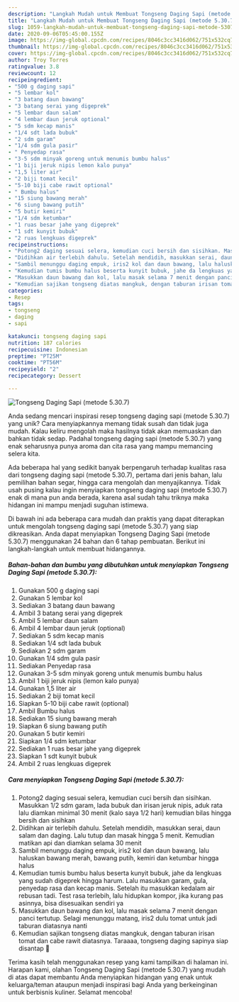 ```yaml
---
description: "Langkah Mudah untuk Membuat Tongseng Daging Sapi (metode 5.30.7), Bisa Manjain Lidah"
title: "Langkah Mudah untuk Membuat Tongseng Daging Sapi (metode 5.30.7), Bisa Manjain Lidah"
slug: 1059-langkah-mudah-untuk-membuat-tongseng-daging-sapi-metode-5307-bisa-manjain-lidah
date: 2020-09-06T05:45:00.155Z
image: https://img-global.cpcdn.com/recipes/8046c3cc3416d062/751x532cq70/tongseng-daging-sapi-metode-5307-foto-resep-utama.jpg
thumbnail: https://img-global.cpcdn.com/recipes/8046c3cc3416d062/751x532cq70/tongseng-daging-sapi-metode-5307-foto-resep-utama.jpg
cover: https://img-global.cpcdn.com/recipes/8046c3cc3416d062/751x532cq70/tongseng-daging-sapi-metode-5307-foto-resep-utama.jpg
author: Troy Torres
ratingvalue: 3.8
reviewcount: 12
recipeingredient:
- "500 g daging sapi"
- "5 lembar kol"
- "3 batang daun bawang"
- "3 batang serai yang digeprek"
- "5 lembar daun salam"
- "4 lembar daun jeruk optional"
- "5 sdm kecap manis"
- "1/4 sdt lada bubuk"
- "2 sdm garam"
- "1/4 sdm gula pasir"
- " Penyedap rasa"
- "3-5 sdm minyak goreng untuk menumis bumbu halus"
- "1 biji jeruk nipis lemon kalo punya"
- "1,5 liter air"
- "2 biji tomat kecil"
- "5-10 biji cabe rawit optional"
- " Bumbu halus"
- "15 siung bawang merah"
- "6 siung bawang putih"
- "5 butir kemiri"
- "1/4 sdm ketumbar"
- "1 ruas besar jahe yang digeprek"
- "1 sdt kunyit bubuk"
- "2 ruas lengkuas digeprek"
recipeinstructions:
- "Potong2 daging sesuai selera, kemudian cuci bersih dan sisihkan. Masukkan 1/2 sdm garam, lada bubuk dan irisan jeruk nipis, aduk rata lalu diamkan minimal 30 menit (kalo saya 1/2 hari) kemudian bilas hingga bersih dan sisihkan"
- "Didihkan air terlebih dahulu. Setelah mendidih, masukkan serai, daun salam dan daging. Lalu tutup dan masak hingga 5 menit. Kemudian matikan api dan diamkan selama 30 menit"
- "Sambil menunggu daging empuk, iris2 kol dan daun bawang, lalu haluskan bawang merah, bawang putih, kemiri dan ketumbar hingga halus"
- "Kemudian tumis bumbu halus beserta kunyit bubuk, jahe da lengkuas yang sudah digeprek hingga harum. Lalu masukkan garam, gula, penyedap rasa dan kecap manis. Setelah itu masukkan kedalam air rebusan tadi. Test rasa terlebih, lalu hidupkan kompor, jika kurang pas asinnya, bisa disesuaikan sendiri ya"
- "Masukkan daun bawang dan kol, lalu masak selama 7 menit dengan panci tertutup. Selagi menunggu matang, iris2 dulu tomat untuk jadi taburan diatasnya nanti"
- "Kemudian sajikan tongseng diatas mangkuk, dengan taburan irisan tomat dan cabe rawit diatasnya. Taraaaa, tongseng daging sapinya siap disantap 🤤"
categories:
- Resep
tags:
- tongseng
- daging
- sapi

katakunci: tongseng daging sapi 
nutrition: 187 calories
recipecuisine: Indonesian
preptime: "PT25M"
cooktime: "PT56M"
recipeyield: "2"
recipecategory: Dessert

---
```



![Tongseng Daging Sapi (metode 5.30.7)](https://img-global.cpcdn.com/recipes/8046c3cc3416d062/751x532cq70/tongseng-daging-sapi-metode-5307-foto-resep-utama.jpg)

Anda sedang mencari inspirasi resep tongseng daging sapi (metode 5.30.7) yang unik? Cara menyiapkannya memang tidak susah dan tidak juga mudah. Kalau keliru mengolah maka hasilnya tidak akan memuaskan dan bahkan tidak sedap. Padahal tongseng daging sapi (metode 5.30.7) yang enak seharusnya punya aroma dan cita rasa yang mampu memancing selera kita.

Ada beberapa hal yang sedikit banyak berpengaruh terhadap kualitas rasa dari tongseng daging sapi (metode 5.30.7), pertama dari jenis bahan, lalu pemilihan bahan segar, hingga cara mengolah dan menyajikannya. Tidak usah pusing kalau ingin menyiapkan tongseng daging sapi (metode 5.30.7) enak di mana pun anda berada, karena asal sudah tahu triknya maka hidangan ini mampu menjadi suguhan istimewa.




Di bawah ini ada beberapa cara mudah dan praktis yang dapat diterapkan untuk mengolah tongseng daging sapi (metode 5.30.7) yang siap dikreasikan. Anda dapat menyiapkan Tongseng Daging Sapi (metode 5.30.7) menggunakan 24 bahan dan 6 tahap pembuatan. Berikut ini langkah-langkah untuk membuat hidangannya.

<!--inarticleads1-->

##### Bahan-bahan dan bumbu yang dibutuhkan untuk menyiapkan Tongseng Daging Sapi (metode 5.30.7):

1. Gunakan 500 g daging sapi
1. Gunakan 5 lembar kol
1. Sediakan 3 batang daun bawang
1. Ambil 3 batang serai yang digeprek
1. Ambil 5 lembar daun salam
1. Ambil 4 lembar daun jeruk (optional)
1. Sediakan 5 sdm kecap manis
1. Sediakan 1/4 sdt lada bubuk
1. Sediakan 2 sdm garam
1. Gunakan 1/4 sdm gula pasir
1. Sediakan  Penyedap rasa
1. Gunakan 3-5 sdm minyak goreng untuk menumis bumbu halus
1. Ambil 1 biji jeruk nipis (lemon kalo punya)
1. Gunakan 1,5 liter air
1. Sediakan 2 biji tomat kecil
1. Siapkan 5-10 biji cabe rawit (optional)
1. Ambil  Bumbu halus
1. Sediakan 15 siung bawang merah
1. Siapkan 6 siung bawang putih
1. Gunakan 5 butir kemiri
1. Siapkan 1/4 sdm ketumbar
1. Sediakan 1 ruas besar jahe yang digeprek
1. Siapkan 1 sdt kunyit bubuk
1. Ambil 2 ruas lengkuas digeprek




<!--inarticleads2-->

##### Cara menyiapkan Tongseng Daging Sapi (metode 5.30.7):

1. Potong2 daging sesuai selera, kemudian cuci bersih dan sisihkan. Masukkan 1/2 sdm garam, lada bubuk dan irisan jeruk nipis, aduk rata lalu diamkan minimal 30 menit (kalo saya 1/2 hari) kemudian bilas hingga bersih dan sisihkan
1. Didihkan air terlebih dahulu. Setelah mendidih, masukkan serai, daun salam dan daging. Lalu tutup dan masak hingga 5 menit. Kemudian matikan api dan diamkan selama 30 menit
1. Sambil menunggu daging empuk, iris2 kol dan daun bawang, lalu haluskan bawang merah, bawang putih, kemiri dan ketumbar hingga halus
1. Kemudian tumis bumbu halus beserta kunyit bubuk, jahe da lengkuas yang sudah digeprek hingga harum. Lalu masukkan garam, gula, penyedap rasa dan kecap manis. Setelah itu masukkan kedalam air rebusan tadi. Test rasa terlebih, lalu hidupkan kompor, jika kurang pas asinnya, bisa disesuaikan sendiri ya
1. Masukkan daun bawang dan kol, lalu masak selama 7 menit dengan panci tertutup. Selagi menunggu matang, iris2 dulu tomat untuk jadi taburan diatasnya nanti
1. Kemudian sajikan tongseng diatas mangkuk, dengan taburan irisan tomat dan cabe rawit diatasnya. Taraaaa, tongseng daging sapinya siap disantap 🤤




Terima kasih telah menggunakan resep yang kami tampilkan di halaman ini. Harapan kami, olahan Tongseng Daging Sapi (metode 5.30.7) yang mudah di atas dapat membantu Anda menyiapkan hidangan yang enak untuk keluarga/teman ataupun menjadi inspirasi bagi Anda yang berkeinginan untuk berbisnis kuliner. Selamat mencoba!
